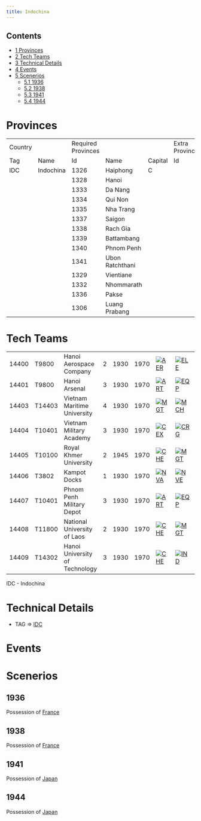 ```yaml
---
title: Indochina
---
```

## Contents

-   [ 1 Provinces ](#Provinces)
-   [ 2 Tech Teams ](#Tech_Teams)
-   [ 3 Technical Details ](#Technical_Details)
-   [ 4 Events ](#Events)
-   [ 5 Scenerios ](#Scenerios)
    -   [ 5.1 1936 ](#1936)
    -   [ 5.2 1938 ](#1938)
    -   [ 5.3 1941 ](#1941)
    -   [ 5.4 1944 ](#1944)

#  Provinces 

|         |           |                    |                 |         |                 |      |
|---------|-----------|--------------------|-----------------|---------|-----------------|------|
| Country |           | Required Provinces |                 |         | Extra Provinces |      |
| Tag     | Name      | Id                 | Name            | Capital | Id              | name |
| IDC     | Indochina | 1326               | Haiphong        | C       |                 |      |
|         |           | 1328               | Hanoi           |         |                 |      |
|         |           | 1333               | Da Nang         |         |                 |      |
|         |           | 1334               | Qui Non         |         |                 |      |
|         |           | 1335               | Nha Trang       |         |                 |      |
|         |           | 1337               | Saigon          |         |                 |      |
|         |           | 1338               | Rach Gia        |         |                 |      |
|         |           | 1339               | Battambang      |         |                 |      |
|         |           | 1340               | Phnom Penh      |         |                 |      |
|         |           | 1341               | Ubon Ratchthani |         |                 |      |
|         |           | 1329               | Vientiane       |         |                 |      |
|         |           | 1332               | Nhommarath      |         |                 |      |
|         |           | 1336               | Pakse           |         |                 |      |
|         |           | 1306               | Luang Prabang   |         |                 |      |

#  Tech Teams 

|       |        |                                |     |      |      |                                                                                              |                                                                                                |                                                                                            |                                                                                        |                                                                        |
|-------|--------|--------------------------------|-----|------|------|----------------------------------------------------------------------------------------------|------------------------------------------------------------------------------------------------|--------------------------------------------------------------------------------------------|----------------------------------------------------------------------------------------|------------------------------------------------------------------------|
| 14400 | T9800  | Hanoi Aerospace Company        | 2   | 1930 | 1970 | [![AER](/images/a/a1/Aeronautics.png)](/wiki/File:Aeronautics.png "AER")                     | [![ELE](/images/d/dd/Electronics.png)](/wiki/File:Electronics.png "ELE")                       | [![TEC](/images/9/9d/Technical_efficiency.png)](/wiki/File:Technical_efficiency.png "TEC") |                                                                                        |                                                                        |
| 14401 | T9800  | Hanoi Arsenal                  | 3   | 1930 | 1970 | [![ART](/images/d/d8/Artillery.png)](/wiki/File:Artillery.png "ART")                         | [![EQP](/images/2/20/General_equipment.png)](/wiki/File:General_equipment.png "EQP")           | [![MCH](/images/a/a1/Mechanics.png)](/wiki/File:Mechanics.png "MCH")                       |                                                                                        |                                                                        |
| 14403 | T14403 | Vietnam Maritime University    | 4   | 1930 | 1970 | [![MGT](/images/c/c7/Management.png)](/wiki/File:Management.png "MGT")                       | [![MCH](/images/a/a1/Mechanics.png)](/wiki/File:Mechanics.png "MCH")                           | [![NVE](/images/0/09/Naval_engineering.png)](/wiki/File:Naval_engineering.png "NVE")       | [![NVT](/images/1/10/Naval_training.png)](/wiki/File:Naval_training.png "NVT")         | [![SEA](/images/2/22/Seamanship.png)](/wiki/File:Seamanship.png "SEA") |
| 14404 | T10401 | Vietnam Military Academy       | 3   | 1930 | 1970 | [![CEX](/images/b/bc/Centralized_execution.png)](/wiki/File:Centralized_execution.png "CEX") | [![CRG](/images/3/38/Individual_courage.png)](/wiki/File:Individual_courage.png "CRG")         | [![LGT](/images/1/1d/Large_unit_tactics.png)](/wiki/File:Large_unit_tactics.png "LGT")     | [![SMT](/images/2/2f/Small_unit_tactics.png)](/wiki/File:Small_unit_tactics.png "SMT") | [![TRA](/images/b/b1/Training.png)](/wiki/File:Training.png "TRA")     |
| 14405 | T10100 | Royal Khmer University         | 2   | 1945 | 1970 | [![CHE](/images/1/19/Chemistry.png)](/wiki/File:Chemistry.png "CHE")                         | [![MGT](/images/c/c7/Management.png)](/wiki/File:Management.png "MGT")                         | [![MTH](/images/7/79/Mathematics.png)](/wiki/File:Mathematics.png "MTH")                   | [![MCH](/images/a/a1/Mechanics.png)](/wiki/File:Mechanics.png "MCH")                   |                                                                        |
| 14406 | T3802  | Kampot Docks                   | 1   | 1930 | 1970 | [![NVA](/images/e/ea/Naval_artillery.png)](/wiki/File:Naval_artillery.png "NVA")             | [![NVE](/images/0/09/Naval_engineering.png)](/wiki/File:Naval_engineering.png "NVE")           | [![TEC](/images/9/9d/Technical_efficiency.png)](/wiki/File:Technical_efficiency.png "TEC") |                                                                                        |                                                                        |
| 14407 | T10401 | Phnom Penh Military Depot      | 3   | 1930 | 1970 | [![ART](/images/d/d8/Artillery.png)](/wiki/File:Artillery.png "ART")                         | [![EQP](/images/2/20/General_equipment.png)](/wiki/File:General_equipment.png "EQP")           | [![MCH](/images/a/a1/Mechanics.png)](/wiki/File:Mechanics.png "MCH")                       |                                                                                        |                                                                        |
| 14408 | T11800 | National University of Laos    | 2   | 1930 | 1970 | [![CHE](/images/1/19/Chemistry.png)](/wiki/File:Chemistry.png "CHE")                         | [![MGT](/images/c/c7/Management.png)](/wiki/File:Management.png "MGT")                         | [![MTH](/images/7/79/Mathematics.png)](/wiki/File:Mathematics.png "MTH")                   | [![MCH](/images/a/a1/Mechanics.png)](/wiki/File:Mechanics.png "MCH")                   |                                                                        |
| 14409 | T14302 | Hanoi University of Technology | 3   | 1930 | 1970 | [![CHE](/images/1/19/Chemistry.png)](/wiki/File:Chemistry.png "CHE")                         | [![IND](/images/7/79/Industrial_engineering.png)](/wiki/File:Industrial_engineering.png "IND") | [![MGT](/images/c/c7/Management.png)](/wiki/File:Management.png "MGT")                     | [![MCH](/images/a/a1/Mechanics.png)](/wiki/File:Mechanics.png "MCH")                   |                                                                        |

IDC - Indochina

#  Technical Details 

-   TAG =\>
    [IDC](/wiki/index.php?title=IDC&action=edit&redlink=1 "IDC (page does not exist)")

#  Events 

#  Scenerios 

##  1936 

Possession of [France](/wiki/France "France")

##  1938 

Possession of [France](/wiki/France "France")

##  1941 

Possession of [Japan](/wiki/Japan "Japan")

##  1944 

Possession of [Japan](/wiki/Japan "Japan")

